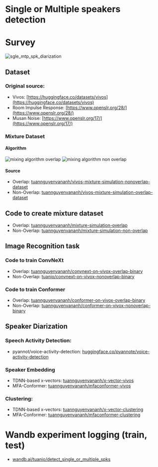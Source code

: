 # Single or Multiple speakers detection

# Survey

![sgle_mtp_spk_diarization](https://user-images.githubusercontent.com/30165828/218372288-5a5e8408-82ec-4d0a-93f0-203f46d21e0f.png)

## Dataset

### Original source:
- Vivos: [https://huggingface.co/datasets/vivos](https://huggingface.co/datasets/vivos)
- Room Impulse Response: [https://www.openslr.org/28/](https://www.openslr.org/28/)
- Musan Noise: [https://www.openslr.org/17/](https://www.openslr.org/17/)

### Mixture Dataset
#### Algorithm
![mixing algorithm overlap](https://user-images.githubusercontent.com/30165828/218371159-eea80a74-d488-4484-91a4-791ac1800f5e.png)
![mixing algorithm non overlap](https://user-images.githubusercontent.com/30165828/218371062-46675d6e-4ecc-4895-9f35-4b935c7936cf.png)
#### Source
- Overlap: [tuannguyenvananh/vivos-mixture-simulation-nonoverlap-dataset](https://www.kaggle.com/datasets/tuannguyenvananh/vivos-mixture-simulation-nonoverlap-dataset)
- Non-Overlap: [tuannguyenvananh/vivos-mixture-simulation-overlap-dataset](https://www.kaggle.com/datasets/tuannguyenvananh/vivos-mixture-simulation-overlap-dataset)

## Code to create mixture dataset
- Overlap: [tuannguyenvananh/mixture-simulation-overlap](https://www.kaggle.com/code/tuannguyenvananh/mixture-simulation-overlap)
- Non-Overlap: [tuannguyenvananh/mixture-simulation-non-overlap](https://www.kaggle.com/code/tuannguyenvananh/mixture-simulation-non-overlap)

## Image Recognition task

### Code to train ConvNeXt
- Overlap: [tuannguyenvananh/convnext-on-vivox-overlap-binary](https://www.kaggle.com/code/tuannguyenvananh/convnext-on-vivox-overlap-binary)
- Non-Overlap: [tuanio/convnext-on-vivox-nonoverlap-binary](https://www.kaggle.com/code/tuanio/convnext-on-vivox-nonoverlap-binary)

### Code to train Conformer
- Overlap: [tuannguyenvananh/conformer-on-vivox-overlap-binary](https://www.kaggle.com/code/tuannguyenvananh/conformer-on-vivox-overlap-binary)
- Non-Overlap: [tuannguyenvananh/conformer-on-vivox-nonoverlap-binary](https://www.kaggle.com/code/tuannguyenvananh/conformer-on-vivox-nonoverlap-binary)

## Speaker Diarization

### Speech Activity Detection:
- pyannot/voice-activity-detection: [huggingface.co/pyannote/voice-activity-detection](https://huggingface.co/pyannote/voice-activity-detection)

### Speaker Embedding 
- TDNN-based x-vectors: [tuannguyenvananh/x-vector-vivos](https://www.kaggle.com/code/tuannguyenvananh/x-vector-vivos)
- MFA-Conformer: [tuannguyenvananh/mfaconformer-vivos](https://www.kaggle.com/code/tuannguyenvananh/mfaconformer-vivos)

### Clustering:
- TDNN-based x-vectors: [tuannguyenvananh/x-vector-clustering](https://www.kaggle.com/code/tuannguyenvananh/x-vector-clustering)
- MFA-Conformer: [tuannguyenvananh/mfaconformer-clustering](https://www.kaggle.com/code/tuannguyenvananh/mfaconformer-clustering)

# Wandb experiment logging (train, test)
- [wandb.ai/tuanio/detect_single_or_multiple_spks](https://wandb.ai/tuanio/detect_single_or_multiple_spks/reports/Single-Or-Multiple-Speakers-Detection--VmlldzozNTQyMjQ0?accessToken=w616y2iej1llkxdxs1583zfa1bb6fnbuamp5r5yxzm5tjtjabfeaummi8kuoz6mx)
